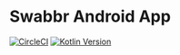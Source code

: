 Swabbr Android App
=

[![CircleCI](https://circleci.com/gh/Laixer/Swabbr-Android/tree/master.svg?style=svg)](https://circleci.com/gh/Laixer/Swabbr-Android/tree/master)
[![Kotlin Version](https://img.shields.io/badge/kotlin-1.3.50-blue.svg)](http://kotlinlang.org/)

